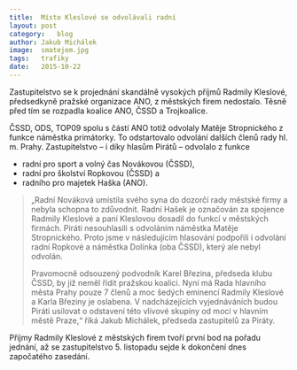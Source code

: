 ```yaml
---
title:	Místo Kleslové se odvolávali radní
layout:	post
category:	blog
author:	Jakub Michálek
image:	smatejem.jpg
tags:	trafiky
date:	2015-10-22
---
```


Zastupitelstvo se k projednání skandálně vysokých příjmů Radmily Kleslové, předsedkyně pražské organizace ANO, z městských firem nedostalo. Těsně před tím se rozpadla koalice ANO, ČSSD a Trojkoalice.

ČSSD, ODS, TOP09 spolu s částí ANO totiž odvolaly Matěje Stropnického z funkce náměstka primátorky. To odstartovalo odvolání dalších členů rady hl. m. Prahy. Zastupitelstvo – i díky hlasům Pirátů – odvolalo z funkce 

* radní pro sport a volný čas Novákovou (ČSSD), 
* radní pro školství Ropkovou (ČSSD) a 
* radního pro majetek Haška (ANO). 

> „Radní Nováková umístila svého syna do dozorčí rady městské firmy a nebyla schopna to zdůvodnit. Radní Hašek je označován za spojence Radmily Kleslové a paní Kleslovou dosadil do funkcí v městských firmách. Piráti nesouhlasili s odvoláním náměstka Matěje Stropnického. Proto jsme v následujícím hlasování podpořili i odvolání radní Ropkové a náměstka Dolínka (oba ČSSD), který ale nebyl odvolán.
> 
> Pravomocně odsouzený podvodník Karel Březina, předseda klubu ČSSD, by již neměl řídit pražskou koalici. Nyní má Rada hlavního města Prahy pouze 7 členů a moc šedých eminencí Radmily Kleslové a Karla Březiny  je oslabena. V nadcházejících vyjednáváních budou Piráti usilovat o odstavení této vlivové skupiny od moci v hlavním městě Praze,“ říká Jakub Michálek, předseda zastupitelů za Piráty. 

Příjmy Radmily Kleslové z městských firem tvoří první bod na pořadu jednání, až se zastupitelstvo 5. listopadu sejde k dokončení dnes započatého zasedání. 


